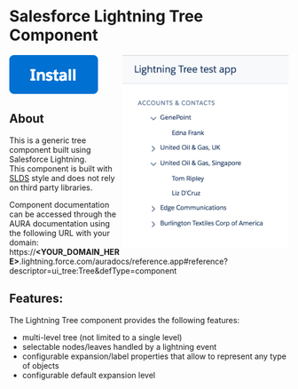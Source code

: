 # Salesforce Lightning Tree Component

<a href="https://login.salesforce.com/packaging/installPackage.apexp?p0=04t0Y000000Pi6b">
  <img src="gfx/btn-install.png" alt="Install">
</a>

<img src="screenshots/example-app.png" width="300" align="right"/>

## About
This is a generic tree component built using Salesforce Lightning.<br/>
This component is built with [SLDS](https://www.lightningdesignsystem.com/) style and does not rely on third party libraries.

Component documentation can be accessed through the AURA documentation using the following URL with your domain:<br/>
https://<b>&lt;YOUR_DOMAIN_HERE&gt;</b>.lightning.force.com/auradocs/reference.app#reference?descriptor=ui_tree:Tree&defType=component

## Features:
The Lightning Tree component provides the following features:
- multi-level tree (not limited to a single level)
- selectable nodes/leaves handled by a lightning event
- configurable expansion/label properties that allow to represent any type of objects
- configurable default expansion level
